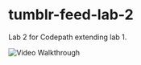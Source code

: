 # tumblr-feed-lab-2
Lab 2 for Codepath extending lab 1.

<img src='http://i.imgur.com/0DuYIfG.gifv' title='Video Walkthrough' width='' alt='Video Walkthrough' />
